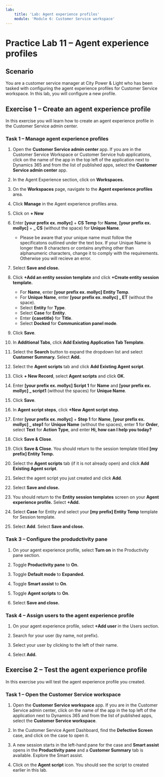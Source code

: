```yaml
---
lab:
    title: 'Lab: Agent experience profiles'
    module: 'Module 6: Customer Service workspace'
---
```


# Practice Lab 11 – Agent experience profiles

## Scenario

You are a customer service manager at City Power & Light who has been tasked with configuring the agent experience profiles for Customer Service workspace. In this lab, you will configure a new profile.

## Exercise 1 – Create an agent experience profile

In this exercise you will learn how to create an agent experience profile in the Customer Service admin center.

### Task 1 – Manage agent experience profiles

1.  Open the **Customer Service admin center** app. If you are in the Customer Service Workspace or Customer Service hub applications, click on the name of the app in the top left of the application next to Dynamics 365 and from the list of published apps, select the **Customer Service admin center** app.

2. In the Agent Experience section, click on **Workspaces.**

3.  On the **Workspaces** page, navigate to the **Agent experience profiles** area.

4.  Click **Manage** in the Agent experience profiles area.

5.  Click on **+ New**

6.  Enter **[your prefix ex. mollyc]** + **CS Temp** for **Name**, **[your prefix ex. mollyc]** + **_ CS** (without the space) for **Unique Name**. 
    - Please be aware that your unique name must follow the specificatons outlined under the text box. If your Unique Name is longer than 8 characters or contains anything other than alphanumeric characters, change it to comply with the requirements. Otherwise you will recieve an error. 

7. Select **Save and close.**

8. Click **+Add an entity session template** and click **+Create entity session template.**
    - For **Name**, enter **[your prefix ex. mollyc] Entity Temp**.
    - For **Unique Name**, enter **[your prefix ex. mollyc] _ ET** (without the space).
    - Select **Entity** for **Type**.
    - Select **Case** for **Entity**.
    - Enter **{casetitle}** for **Title**.
    - Select **Docked** for **Communication panel mode**.

7.  Click **Save**.

8.  In **Additional Tabs**, click **Add Existing Application Tab Template**.

9.  Select the **Search** button to expand the dropdown list and select **Customer Summary.** Select **Add.**

10. Select the **Agent scripts** tab and click **Add Existing Agent script**.

11. Click **+ New Record**, select **Agent scripts** and click **OK**.

12. Enter **[your prefix ex. mollyc] Script 1** for **Name** and **[your prefix ex. mollyc] _ script1** (without the spaces) for **Unique Name**.

13. Click **Save**.

14. In **Agent script steps**, click **+New Agent script step**.

15. Enter **[your prefix ex. mollyc]** + **Step 1** for **Name**, **[your prefix ex. mollyc] _ step1** for **Unique Name** (without the spaces), enter **1** for **Order**, select **Text** for **Action Type**, and enter **Hi, how can I help you today?**

16. Click **Save & Close**.

17. Click **Save & Close**. You should return to the session template titled **[my prefix] Entity Temp.**

18. Select the **Agent scripts** tab (if it is not already open) and click **Add Existing Agent script**.

19. Select the agent script you just created and click **Add**.

20. Select **Save and close.**

21. You should return to the **Entity session templates** screen on your **Agent experience profile.** Select **+Add.**

22. Select **Case** for Entity and select your **[my prefix] Entity Temp** template for Session template.

23. Select **Add**. Select **Save and close.**

### Task 3 – Configure the produdctivity pane 

1. On your agent experience profile, select **Turn on** in the Productivity pane section.

2. Toggle **Productivity pane** to **On.**

3. Toggle **Default mode** to **Expanded.**

4. Toggle **Smart assist** to **On**.

5. Toggle **Agent scripts** to **On**.

6. Select **Save and close.**

### Task 4 – Assign users to the agent experience profile

1. On your agent experience profile, select **+Add user** in the Users section.

2.  Search for your user (by name, not prefix).

3.  Select your user by clicking to the left of their name.

4.  Select **Add.**

## Exercise 2 – Test the agent experience profile

In this exercise you will test the agent experience profile you created.

### Task 1 – Open the Customer Service workspace

1.  Open the **Customer Service workspace** app. If you are in the Customer Service admin center, click on the name of the app in the top left of the application next to Dynamics 365 and from the list of published apps, select the **Customer Service workspace**.

2.  In the Customer Service Agent Dashboard, find the **Defective Screen** case, and click on the case to open it.

3.  A new session starts in the left-hand pane for the case and **Smart assist** opens in the **Productivity pane** and a **Customer Summary** tab is available. Explore the Smart assist.

5.  Click on the **Agent script** icon. You should see the script to created earlier in this lab.
